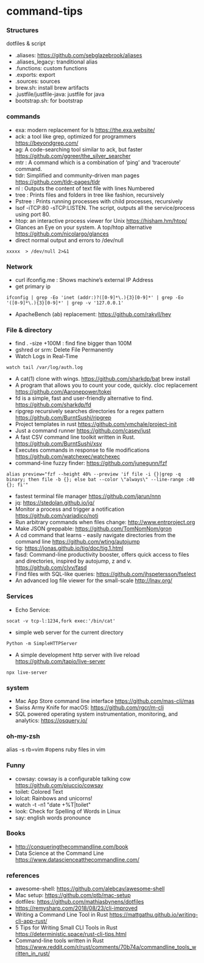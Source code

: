 # command-tips


### Structures 
dotfiles & script

* .aliases: https://github.com/sebglazebrook/aliases 
* .aliases_legacy: tranditional alias
* .functions: custom functions
* .exports: export
* .sources: sources
* brew.sh: install brew artifacts
* .justfile/justfile-java:  justfile for java
* bootstrap.sh: for bootstrap


### commands

* exa: modern replacement for ls https://the.exa.website/
* ack: a tool like grep, optimized for programmers https://beyondgrep.com/
* ag: A code-searching tool similar to ack, but faster https://github.com/ggreer/the_silver_searcher
* mtr : A command which is a combination of ‘ping’ and ‘traceroute’ command.
* tldr: Simplified and community-driven man pages https://github.com/tldr-pages/tldr
* nl : Outputs the content of text file with lines Numbered
* tree : Prints files and folders in tree like fashion, recursively
* Pstree : Prints running processes with child processes, recursively
* lsof -iTCP:80 -sTCP:LISTEN. The script, outputs all the service/process using port 80.
* htop:  an interactive process viewer for Unix https://hisham.hm/htop/
* Glances an Eye on your system. A top/htop alternative https://github.com/nicolargo/glances
* direct normal output and errors to /dev/null
```
xxxxx  > /dev/null 2>&1
```
### Network

* curl ifconfig.me : Shows machine’s external IP Address
* get primary ip
```
ifconfig | grep -Eo 'inet (addr:)?([0-9]*\.){3}[0-9]*' | grep -Eo '([0-9]*\.){3}[0-9]*' | grep -v '127.0.0.1'
```
* ApacheBench (ab) replacement: https://github.com/rakyll/hey

### File & directory

* find . -size +100M : find fine bigger than 100M
* gshred or srm: Delete File Permanently 
* Watch Logs in Real-Time
```
watch tail /var/log/auth.log
```
* A cat(1) clone with wings.  https://github.com/sharkdp/bat brew install 
* A program that allows you to count your code, quickly. cloc replacement https://github.com/Aaronepower/tokei 
* fd is a simple, fast and user-friendly alternative to find.  https://github.com/sharkdp/fd 
* ripgrep recursively searches directories for a regex pattern  https://github.com/BurntSushi/ripgrep 
* Project templates in rust https://github.com/vmchale/project-init
* Just a command runner  https://github.com/casey/just
* A fast CSV command line toolkit written in Rust. https://github.com/BurntSushi/xsv
* Executes commands in response to file modifications https://github.com/watchexec/watchexec
* command-line fuzzy finder:  https://github.com/junegunn/fzf  
```
alias preview="fzf --height 40% --preview 'if file -i {}|grep -q binary; then file -b {}; else bat --color \"always\" --line-range :40 {}; fi'"
```
* fastest terminal file manager  https://github.com/jarun/nnn
* jq: https://stedolan.github.io/jq/
* Monitor a process and trigger a notification https://github.com/variadico/noti
* Run arbitrary commands when files change: http://www.entrproject.org
* Make JSON greppable: https://github.com/TomNomNom/gron 
* A cd command that learns - easily navigate directories from the command line  https://github.com/wting/autojump
* tig: https://jonas.github.io/tig/doc/tig.1.html
* fasd: Command-line productivity booster, offers quick access to files and directories, inspired by autojump, z and v. https://github.com/clvv/fasd
* Find files with SQL-like queries: https://github.com/jhspetersson/fselect
* An advanced log file viewer for the small-scale http://lnav.org/

### Services 

* Echo Service: 
```
socat -v tcp-l:1234,fork exec:'/bin/cat'
```
* simple web server for the current directory
```
Python -m SimpleHTTPServer
```
* A simple development http server with live reload https://github.com/tapio/live-server
```
npx live-server
```

### system

* Mac App Store command line interface https://github.com/mas-cli/mas
* Swiss Army Knife for macOS: https://github.com/rgcr/m-cli
* SQL powered operating system instrumentation, monitoring, and analytics: https://osquery.io/

### oh-my-zsh

alias -s rb=vim #opens ruby files in vim


### Funny

* cowsay: cowsay is a configurable talking cow https://github.com/piuccio/cowsay
* toilet: Colored Text
* lolcat: Rainbows and unicorns!
* watch -t -n1 "date +%T|toilet"
* look: Check for Spelling of Words in Linux 
* say: english words pronounce

### Books

* http://conqueringthecommandline.com/book
* Data Science at the Command Line https://www.datascienceatthecommandline.com/


### references

* awesome-shell: https://github.com/alebcay/awesome-shell
* Mac setup: https://github.com/ptb/mac-setup
* dotfiles: https://github.com/mathiasbynens/dotfiles
* https://remysharp.com/2018/08/23/cli-improved
* Writing a Command Line Tool in Rust https://mattgathu.github.io/writing-cli-app-rust/
* 5 Tips for Writing Small CLI Tools in Rust https://deterministic.space/rust-cli-tips.html
* Command-line tools written in Rust https://www.reddit.com/r/rust/comments/70b74a/commandline_tools_written_in_rust/